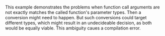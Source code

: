 This example demonstrates the problems when function call arguments are not exactly matches the called function's parameter types. Then a conversion might need to happen. But such conversions could target different types, which might result in an undecideable decision, as both would be equally viable. This ambiguity caues a compilation error.